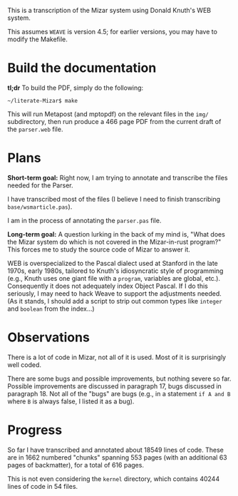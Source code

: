 This is a transcription of the Mizar system using Donald Knuth's WEB
system.

This assumes `WEAVE` is version 4.5; for earlier versions, you may
have to modify the Makefile.

# Build the documentation

**tl;dr**
To build the PDF, simply do the following:

```
~/literate-Mizar$ make
```

This will run Metapost (and mptopdf) on the relevant files in the
`img/` subdirectory, then run produce a 466 page PDF from the current
draft of the `parser.web` file.

# Plans

**Short-term goal:** Right now, I am trying to annotate and transcribe the files
needed for the Parser.

I have transcribed most of the files (I believe I need to finish transcribing
`base/wsmarticle.pas`).

I am in the process of annotating the `parser.pas` file.

**Long-term goal:** A question lurking in the back of my mind is,
"What does the Mizar system do which is not covered in the
Mizar-in-rust program?" This forces me to study the source code of
Mizar to answer it.

WEB is overspecialized to the Pascal dialect used at Stanford in the
late 1970s, early 1980s, tailored to Knuth's idiosyncratic style of
programming (e.g., Knuth uses one giant file with a `program`,
variables are global, etc.). Consequently it does not adequately index
Object Pascal. If I do this seriously, I may need to hack Weave to
support the adjustments needed. (As it stands, I should add a script
to strip out common types like `integer` and `boolean` from the index...)

# Observations

There is a lot of code in Mizar, not all of it is used. Most of it is
surprisingly well coded.

There are some bugs and possible improvements, but nothing severe so
far. Possible improvements are discussed in paragraph 17, bugs
discussed in paragraph 18. Not all of the "bugs" are bugs (e.g., in a
statement `if A and B` where `B` is always false, I listed it as a bug).

# Progress

So far I have transcribed and annotated about 18549 lines of code. These
are in 1662 numbered "chunks" spanning 553 pages (with an additional
63 pages of backmatter), for a total of 616 pages.

This is not even considering the `kernel` directory, which contains
40244 lines of code in 54 files.